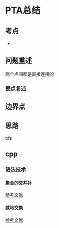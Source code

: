 # PTA总结
## 考点
+ 


## 问题重述
<!-- 找极大连通子图 -->
两个点间都是直接连接的


### 要点复述

## 边界点

## 思路
bfs

## cpp

### 语法技术

#### 集合的交并补
[参考文献](https://blog.csdn.net/qq_39685968/article/details/104558639)

#### 就地交集
[参考文献](https://stackoverflow.com/questions/1773526/in-place-c-set-intersection)